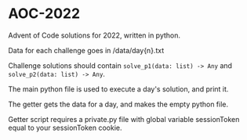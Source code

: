 # AOC-2022
Advent of Code solutions for 2022, written in python.

Data for each challenge goes in /data/day{n}.txt

Challenge solutions should contain `solve_p1(data: list) -> Any` and `solve_p2(data: list) -> Any`.

The main python file is used to execute a day's solution, and print it.

The getter gets the data for a day, and makes the empty python file.

Getter script requires a private.py file with global variable sessionToken equal to your sessionToken cookie.